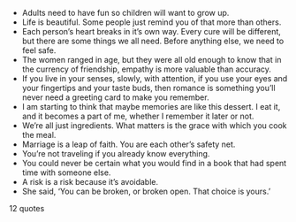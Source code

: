  - Adults need to have fun so children will want to grow up.
 - Life is beautiful. Some people just remind you of that more than others.
 - Each person’s heart breaks in it’s own way. Every cure will be different, but there are some things we all need. Before anything else, we need to feel safe.
 - The women ranged in age, but they were all old enough to know that in the currency of friendship, empathy is more valuable than accuracy.
 - If you live in your senses, slowly, with attention, if you use your eyes and your fingertips and your taste buds, then romance is something you’ll never need a greeting card to make you remember.
 - I am starting to think that maybe memories are like this dessert. I eat it, and it becomes a part of me, whether I remember it later or not.
 - We’re all just ingredients. What matters is the grace with which you cook the meal.
 - Marriage is a leap of faith. You are each other’s safety net.
 - You’re not traveling if you already know everything.
 - You could never be certain what you would find in a book that had spent time with someone else.
 - A risk is a risk because it’s avoidable.
 - She said, ‘You can be broken, or broken open. That choice is yours.’

12 quotes